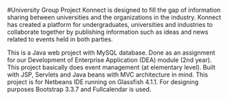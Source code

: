 #University Group Project
Konnect is designed to fill the gap of information sharing between universities and the organizations in the industry. Konnect has created a platform for undergraduates, universities and industries to collaborate together by publishing information such as ideas and news related to events held in both parties.

This is a Java web project with MySQL database. Done as an assignment for our Development of Enterprise Application (DEA) module (2nd year). This project basically does event management (at elementary level). Built with JSP, Servlets and Java beans with MVC architecture in mind. This project is for Netbeans IDE running on Glassfish 4.1.1. For designing purposes Bootstrap 3.3.7 and Fullcalendar is used.
